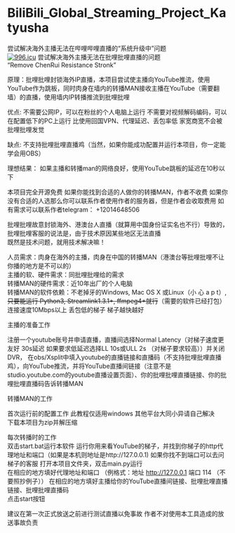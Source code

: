 # BiliBili_Global_Streaming_Project_Katyusha
尝试解决海外主播无法在哔哩哔哩直播的“系统升级中”问题  
[![996.icu](https://img.shields.io/badge/link-996.icu-red.svg)](https://996.icu)
尝试解决海外主播无法在批哩批哩直播的问题  
“Remove ChenRui Resistance Stronk”  
  
原理：批哩批哩封锁海外IP直播，本项目尝试使主播向YouTube推流，使用YouTube作为跳板，同时肉身在墙内的转播MAN接收主播在YouTube（需要翻墙）的直播，使用墙内IP转播推流到批哩批哩

优点: 不需要公网IP，可以在粉丝的个人电脑上运行
     不需要对视频解码编码，可以在配置低下的PC上运行
     比使用回国VPN、代理延迟、丢包率低
     家宽商宽不会被批哩批哩发觉

缺点:  不支持批哩批哩直播鸡（当然，如果你能成功配置并运行本项目，你一定能学会用OBS）

理想结果：
     如果主播和转播man的网络良好，使用YouTube跳板的延迟在10秒以下

本项目完全开源免费 如果你能找到合适的人做你的转播MAN，作者不收费
如果你没有合适的人选那么你可以联系作者使用作者的服务器，但是作者会收取费用 如有需求可以联系作者telegram： +12014648506

批哩批哩故意封锁海外、港澳台人直播（就算用中国身份证实名也不行）导致的，批哩批哩客服的说法是，由于技术原因某些地区无法直播  
既然是技术问题，就用技术解决嘛！

人员需求：肉身在海外的主播，肉身在中国的转播MAN（港澳台等批哩批哩不让你播的地方是不可以的）    
主播的软、硬件需求：同批哩批哩给的需求  
转播MAN的硬件需求：近10年出厂的个人电脑  
转播MAN的软件依赖：不老掉牙的Windows, Mac OS X 或Linux（小 心 a p t）,~~只要能运行 Python3, Streamlink1.3.1+, ffmpeg4+就行~~（需要的软件已经打包） 连接速度10Mbps以上 丢包低的梯子 梯子越快越好
  
主播的准备工作  
  
注册一个youtube账号并申请直播，直播间选择Normal Latency（对梯子速度更友好 30s延迟 如果要求低延迟选择LL 10s或ULL 2s （对梯子要求较高））并关闭DVR， 在obs/Xsplit中填入youtube的直播链接和直播码（不支持批哩批哩直播鸡），向YouTube推流，并将YouTube直播间链接（注意不是studio.youtube.com的youtube直播设置页面）、你的批哩批哩直播链接、你的批哩批哩直播码告诉转播MAN  
  
  
  
转播MAN的工作  
  
首次运行前的配置工作
此教程仅适用windows 其他平台大同小异请自己解决  
下载本项目为zip并解压缩   
  
每次转播时的工作  
双击start.bat运行本软件
运行你用来看YouTube的梯子，并找到你梯子的http代理地址和端口（如果是本机则地址是http://127.0.0.1) 如果你找不到端口可以去问梯子的客服 
打开本项目文件夹，双击main.py运行  
在相应的地方填好代理地址和端口 （例格式：地址 http://127.0.0.1 端口 114 （不要照抄例子））
在相应的地方填好主播给你的YouTube直播间链接、批哩批哩直播链接、批哩批哩直播码  
点击start按钮

建议在第一次正式放送之前进行测试直播以免事故
作者不对使用本工具造成的放送事故负责
